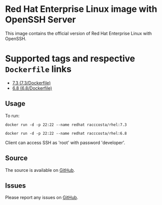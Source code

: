# Red Hat Enterprise Linux image with OpenSSH Server

This image contains the official version of Red Hat Enterprise Linux with OpenSSH.


# Supported tags and respective `Dockerfile` links

-	[7.3 (7.3/Dockerfile)](https://github.com/racc-costa/dockerfiles/blob/master/rhel/Dockerfile)
-	[6.8 (6.8/Dockerfile)](https://github.com/racc-costa/dockerfiles/blob/master/rhel/Dockerfile68)

## Usage

To run:

	docker run -d -p 22:22 --name redhat racccosta/rhel:7.3

	docker run -d -p 22:22 --name redhat racccosta/rhel:6.8

Client can access SSH as 'root' with password 'developer'.

## Source

The source is available on [GitHub](https://github.com/racc-costa/dockerfiles/tree/master/rhel).


## Issues

Please report any issues on [GitHub](https://github.com/racc-costa/dockerfiles/issues).
